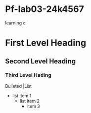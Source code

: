 # Pf-lab03-24k4567
learning c
# First Level Heading 
## Second Level Heading
### Third Level Hading

Bulleted |List

- list item 1
  * list item 2
    + item 3




